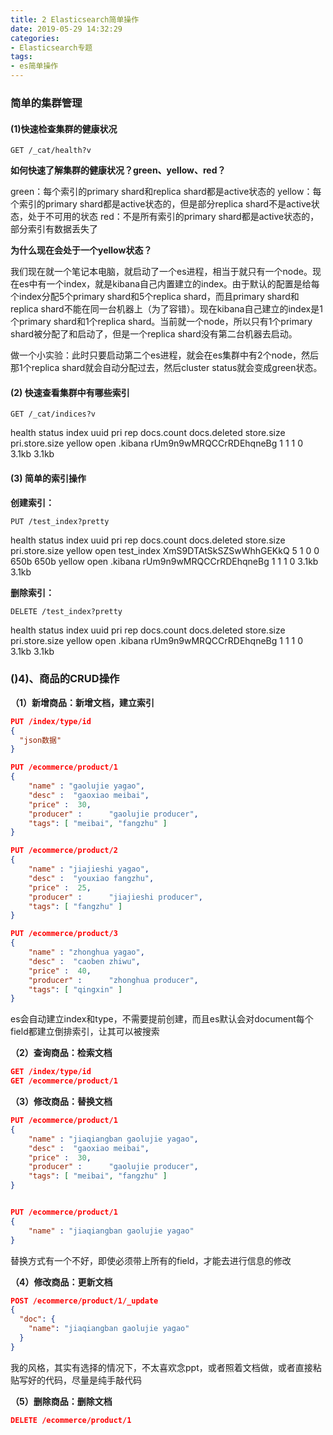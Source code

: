 ```yaml
---
title: 2 Elasticsearch简单操作
date: 2019-05-29 14:32:29
categories: 
- Elasticsearch专题
tags:
- es简单操作
---
```

### 简单的集群管理

#### (1)快速检查集群的健康状况

```
GET /_cat/health?v
```
**如何快速了解集群的健康状况？green、yellow、red？**

green：每个索引的primary shard和replica shard都是active状态的
yellow：每个索引的primary shard都是active状态的，但是部分replica shard不是active状态，处于不可用的状态
red：不是所有索引的primary shard都是active状态的，部分索引有数据丢失了
<!--more-->
**为什么现在会处于一个yellow状态？**

我们现在就一个笔记本电脑，就启动了一个es进程，相当于就只有一个node。现在es中有一个index，就是kibana自己内置建立的index。由于默认的配置是给每个index分配5个primary shard和5个replica shard，而且primary shard和replica shard不能在同一台机器上（为了容错）。现在kibana自己建立的index是1个primary shard和1个replica shard。当前就一个node，所以只有1个primary shard被分配了和启动了，但是一个replica shard没有第二台机器去启动。

做一个小实验：此时只要启动第二个es进程，就会在es集群中有2个node，然后那1个replica shard就会自动分配过去，然后cluster status就会变成green状态。


#### (2) 快速查看集群中有哪些索引
```
GET /_cat/indices?v
```

health status index   uuid                   pri rep docs.count docs.deleted store.size pri.store.size
yellow open   .kibana rUm9n9wMRQCCrRDEhqneBg   1   1          1            0      3.1kb          3.1kb

#### (3) 简单的索引操作

**创建索引：**
```
PUT /test_index?pretty
```


health status index      uuid                   pri rep docs.count docs.deleted store.size pri.store.size
yellow open   test_index XmS9DTAtSkSZSwWhhGEKkQ   5   1          0            0       650b           650b
yellow open   .kibana    rUm9n9wMRQCCrRDEhqneBg   1   1          1            0      3.1kb          3.1kb

**删除索引：**
```
DELETE /test_index?pretty
```


health status index   uuid                   pri rep docs.count docs.deleted store.size pri.store.size
yellow open   .kibana rUm9n9wMRQCCrRDEhqneBg   1   1          1            0      3.1kb          3.1kb


### ()4)、商品的CRUD操作

**（1）新增商品：新增文档，建立索引**

```json
PUT /index/type/id
{
  "json数据"
}

PUT /ecommerce/product/1
{
    "name" : "gaolujie yagao",
    "desc" :  "gaoxiao meibai",
    "price" :  30,
    "producer" :      "gaolujie producer",
    "tags": [ "meibai", "fangzhu" ]
}

PUT /ecommerce/product/2
{
    "name" : "jiajieshi yagao",
    "desc" :  "youxiao fangzhu",
    "price" :  25,
    "producer" :      "jiajieshi producer",
    "tags": [ "fangzhu" ]
}

PUT /ecommerce/product/3
{
    "name" : "zhonghua yagao",
    "desc" :  "caoben zhiwu",
    "price" :  40,
    "producer" :      "zhonghua producer",
    "tags": [ "qingxin" ]
}

```

es会自动建立index和type，不需要提前创建，而且es默认会对document每个field都建立倒排索引，让其可以被搜索

**（2）查询商品：检索文档**


```json
GET /index/type/id
GET /ecommerce/product/1
```




**（3）修改商品：替换文档**

```json
PUT /ecommerce/product/1
{
    "name" : "jiaqiangban gaolujie yagao",
    "desc" :  "gaoxiao meibai",
    "price" :  30,
    "producer" :      "gaolujie producer",
    "tags": [ "meibai", "fangzhu" ]
}


PUT /ecommerce/product/1
{
    "name" : "jiaqiangban gaolujie yagao"
}


```
替换方式有一个不好，即使必须带上所有的field，才能去进行信息的修改


**（4）修改商品：更新文档**


```json
POST /ecommerce/product/1/_update
{
  "doc": {
    "name": "jiaqiangban gaolujie yagao"
  }
}

```

我的风格，其实有选择的情况下，不太喜欢念ppt，或者照着文档做，或者直接粘贴写好的代码，尽量是纯手敲代码

**（5）删除商品：删除文档**
```json
DELETE /ecommerce/product/1
```




